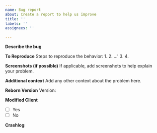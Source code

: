 ```yaml
---
name: Bug report
about: Create a report to help us improve
title: ''
labels: ''
assignees: ''

---
```


**Describe the bug**


**To Reproduce**
Steps to reproduce the behavior:
1. 
2. ...'
3. 
4. 


**Screenshots (if possible)**
If applicable, add screenshots to help explain your problem.


**Additional context**
Add any other context about the problem here.

**Reborn Version**
Version: 

**Modified Client**
- [ ] Yes
- [ ] No

**Crashlog**
